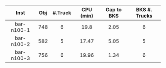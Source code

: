| Inst   |  Obj     | #.Truck | CPU (min) | Gap to BKS | BKS #. Trucks |
| :----: | :------: | :-----: | :-------: | :--------: | :-----------: |
| bar-n100-1 | 748 | 6 | 19.8 | 2.05 | 6 |
| bar-n100-2 | 582 | 5 | 17.47 | 5.05 | 5 |
| bar-n100-3 | 756 | 6 | 19.96 | 1.34 | 6 |
